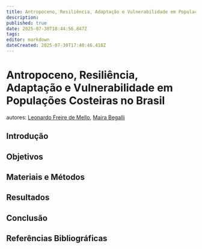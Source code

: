 ```yaml
---
title: Antropoceno, Resiliência, Adaptação e Vulnerabilidade em Populações Costeiras no Brasil
description: 
published: true
date: 2025-07-30T18:44:56.847Z
tags: 
editor: markdown
dateCreated: 2025-07-30T17:40:46.418Z
---
```


# Antropoceno, Resiliência, Adaptação e Vulnerabilidade em Populações Costeiras no Brasil
autores: [Leonardo Freire de Mello]( https://lattes.cnpq.br/2650858119455746), [Maira Begalli](https://lattes.cnpq.br/4559907236737788)


## Introdução




## Objetivos




## Materiais e Métodos

## Resultados

## Conclusão

## Referências Bibliográficas